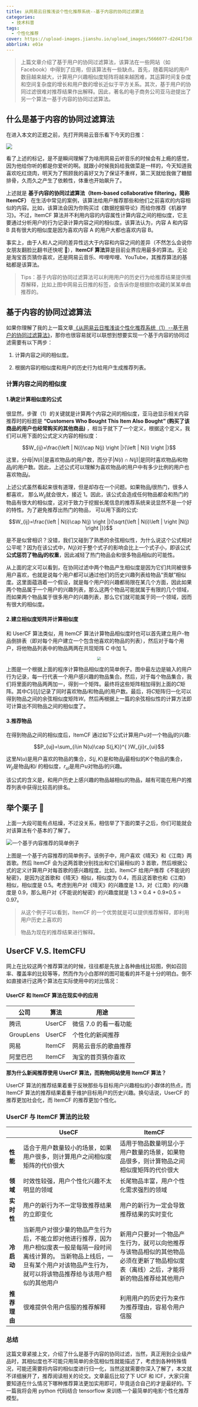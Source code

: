 ```yaml
---
title: 从网易云日推浅谈个性化推荐系统--基于内容的协同过滤算法
categories:
  - 技术科普
tags:
  - 个性化推荐
cover: https://upload-images.jianshu.io/upload_images/5666077-d2d41f3d048659ae.jpeg?imageMogr2/auto-orient/strip%7CimageView2/2/w/1240
abbrlink: e01e
---
```


> 上篇文章介绍了基于用户的协同过滤算法，该算法在一些网站（如 Facebook）中得到了应用，但该算法有一些缺点。首先，随着网站的用户数目越来越大，计算用户兴趣相似度矩阵将越来越困难，其运算时间复杂度和空间复杂度的增长和用户数的增长近似于平方关系。其次，基于用户的协同过滤很难对推荐结果作出解释。因此，著名的电子商务公司亚马逊提出了另一个算法一基于内容的协同过滤算法。

## 什么是基于内容的协同过滤算法

在进入本文的正题之前，先打开网易云音乐看下今天的日推：

![](http://upload-images.jianshu.io/upload_images/5666077-41752e0493926127?imageMogr2/auto-orient/strip%7CimageView2/2/w/1240)

看了上述的标记，是不是瞬间理解了为啥用网易云听音乐的时候会有上瘾的感觉，因为他给你听的都是你爱听的啊。就跟小时候我妈给我做菜是一样的，今天知道我喜欢吃红烧肉，明天为了照顾我的喜好又为了保证不重样，第二天就给我做了糖醋排骨，久而久之产生了依赖性，体重也开始飙升了。

上述就是 **基于内容的协同过滤算法（Item-based collaborative filtering，简称 ItemCF）** 在生活中常见的案例，该算法给用户推荐那些和他们之前喜欢的内容相似的内容。比如，该算法会因为你购买过《数据挖掘导论》而给你推荐《机器学习》。不过，ItemCF 算法并不利用内容的内容属性计算内容之间的相似度，它主要通过分析用户的行为记录计算内容之间的相似度。该算法认为，内容 A 和内容 B 具有很大的相似度是因为喜欢内容 A 的用户大都也喜欢内容 B。

事实上，由于人和人之间的差异性远大于内容和内容之间的差异（不然怎么会说你女朋友翻脸比翻书还快呢 🙈），**ItemCF 算法**算是目前业界应用最多的算法。无论是淘宝首页猜你喜欢，还是网易云音乐、哔哩哔哩、YouTube，其推荐算法的基础都是该算法。

> Tips：基于内容的协同过滤算法可以利用用户的历史行为给推荐结果提供推荐解释，比如上图中网易云日推的标签，会告诉你是根据你收藏的某某单曲推荐的。

## 基于内容的协同过滤算法

如果你理解了我的上一篇文章[《从网易云日推浅谈个性化推荐系统（1）--基于用户的协同过滤算法》](https://juejin.im/post/5c2e1e0ce51d45690a254d98)，那你也很容易就可以联想到想要实现一个基于内容的协同过滤需要有以下两步：

1. 计算内容之间的相似度。

1. 根据内容的相似度和用户的历史行为给用户生成推荐列表。

### 计算内容之间的相似度

#### 1.确定计算相似度的公式

很显然，步骤（1）的关键就是计算两个内容之间的相似度，亚马逊显示相关内容推荐时的标题是 **“Customers Who Bought This Item Also Bought” (购买了该商品的用户也经常购买的其他商品)** ，相当于就下了一个定义，根据这个定义，我们可以用下面的公式定义内容的相似度：

$$W_{ij}=\frac{\left | N(i)\cap N(j) \right |}{\left | N(i) \right |}$$

这里，分母$\left | N(i) \right |$是喜欢物品$i$的用户数，而分子$\left | N(i)\cap N(j) \right |$是同时喜欢物品$i$和物品$j$的用户数。因此，上述公式可以理解为喜欢物品$i$的用户中有多少比例的用户也喜欢物品$j$。

上述公式虽然看起来很有道理，但是却存在一个问题。如果物品$j$很热门，很多人都喜欢， 那么$W_{ij}$就会很大，接近 1。因此，该公式会造成任何物品都会和热门的物品有很大的相似度，这对于致力于挖掘长尾信息的推荐系统来说显然不是一个好的特性。为了避免推荐出热门的物品， 可以用下面的公式:

$$W_{ij}=\frac{\left | N(i)\cap N(j) \right |}{\sqrt{\left | N(i)\left |  \right |N(j) \right |}}$$

是不是似曾相识？没错，我们又碰到了熟悉的余弦相似性，为什么说这个公式相对公平呢？因为在该公式中，$N(j)$对于整个式子的影响会比上一个式子小，即该公式**公式惩罚了物品$j$的权重**，因此减轻了热门物品会和很多物品相似的可能性。

从上面的定义可以看到，在协同过滤中两个物品产生相似度是因为它们共同被很多用户喜欢，也就是说每个用户都可以通过他们的历史兴趣列表给物品“贡献”相似度。这里面蕴涵着一个假设，就是每个用户的兴趣都局限在某几个方面，因此如果两个物品属于一个用户的兴趣列表，那么这两个物品可能就属于有限的几个领域，而如果两个物品属于很多用户的兴趣列表，那么它们就可能属于同一个领域，因而有很大的相似度。

#### 2.建立相似度矩阵并计算相似度

和 UserCF 算法类似，用 ItemCF 算法计算物品相似度时也可以首先建立用户-物品倒排表（即对每个用户建立一个包含他喜欢的物品的列表），然后对于每个用户，将他物品列表中的物品两两在共现矩阵 C 中加 1。

<div align=center><img src="https://user-gold-cdn.xitu.io/2019/1/4/1681934978aec521?w=1336&h=1080&f=jpeg&s=107755" style="zoom:60%" /></div>

上图是一个根据上面的程序计算物品相似度的简单例子。图中最左边是输入的用户行为记录，每一行代表一个用户感兴趣的物品集合。然后，对于每个物品集合，我们将里面的物品两两加一，得到一个矩阵。最终将这些矩阵相加得到上面的$C$矩阵。其中$C[i][j]$记录了同时喜欢物品$i$和物品$j$的用户数。最后，将$C$矩阵归一化可以得到物品之间的余弦相似度矩阵$W$。然后再根据上一篇的余弦相似性的计算方法即可计算出不同物品之间的相似度了。

#### 3.推荐物品

在得到物品之间的相似度后，ItemCF 通过如下公式计算用户$u$对一个物品$j$的兴趣:

$$P_{uj}=\sum_{i\in N(u)\cap S(j,K)}^{ }W_{ji}r_{ui}$$

这里$N(u)$是用户喜欢的物品的集合，$S(j,K)$是和物品$j$最相似的$K$个物品的集合，$W_{ji}$是物品$j$和$i$
的相似度，$r_{ui}$是用户$u$对物品$i$的兴趣。

该公式的含义是，和用户历史上感兴趣的物品越相似的物品，越有可能在用户的推荐列表中获得比较高的排名。

## 举个栗子 🌰

上面一大段可能有点枯燥，不过没关系，相信举了下面的栗子之后，你们可能就会对该算法有个基本的了解了。

![一个基于内容推荐的简单例子](http://upload-images.jianshu.io/upload_images/5666077-6c6c18c2d51e2388?imageMogr2/auto-orient/strip%7CimageView2/2/w/1240)

上图是一个基于内容推荐的简单例子。该例子中，用户喜欢《晴天》和《江南》两首歌。然后 ItemCF 会为这两首歌分别找出和它们最相似的 3 首歌，然后根据公式的定义计算用户对每首歌的感兴趣程度。比如，ItemCF 给用户推荐《不能说的秘密》，是因为这首歌和《晴天》相似，相似度为 0.4，而且这首歌也和《江南》相似，相似度是 0.5。考虑到用户对《晴天》的兴趣度是 1.3，对《江南》的兴趣度是 0.9，那么用户对《不能说的秘密》的兴趣度就是 1.3 × 0.4 + 0.9×0.5 = 0.97。

> 从这个例子可以看到，ItemCF 的一个优势就是可以提供推荐解释，即利用用户历史上喜欢的
>
> 物品为现在的推荐结果进行解释。

## UserCF V.S. ItemCFU

网上在比较这两个推荐算法的时候，往往都是先放上各种曲线比较图，例如召回率、覆盖率的比较等等，然而作为小白那样的图可能看的并不是十分的明白。倒不如直接进行这两个算法在实际使用中的对比情况：

#### UserCF 和 ItemCF 算法在现实中的应用

| 公司      | 算法   | 用途                  |
| --------- | ------ | --------------------- |
| 腾讯      | UserCF | 微信 7.0 的看一看功能 |
| GroupLens | UserCF | 个性化的新闻推荐      |
| 网易      | ItemCF | 网易云音乐的歌曲推荐  |
| 阿里巴巴  | ItemCF | 淘宝的首页猜你喜欢    |

**那为什么新闻推荐使用 UserCF 算法，而购物网站使用 ItemCF 算法？**

UserCF 算法的推荐结果着重于反映那些与目标用户兴趣相似的小群体的热点，而 ItemCF 算法的推荐结果着重于维护目标用户的历史兴趣。换句话说，UserCF 的推荐更加社会化，而 ItemCF 的推荐更加个性化。

### UserCF 与 ItemCF 算法的比较

|              | UseCF                                                                                                                                                                                             | ItemCF                                                                                                                                |
| ------------ | ------------------------------------------------------------------------------------------------------------------------------------------------------------------------------------------------- | ------------------------------------------------------------------------------------------------------------------------------------- |
| **性能**     | 适合于用户数量较小的场景，如果用户很多，则计算用户之间相似度矩阵的代价很大                                                                                                                        | 适用于物品数量明显小于用户数量的场景，如果物品很多，则计算物品之间相似度矩阵的代价很大                                                |
| **领域**     | 时效性较强，用户个性化兴趣不太明显的领域                                                                                                                                                          | 长尾物品丰富，用户个性化需求强烈的领域                                                                                                |
| **实时性**   | 用户的新行为不一定导致推荐结果的立即变化                                                                                                                                                          | 用户的新行为一定会导致推荐结果的实时变化                                                                                              |
| **冷启动**   | 当新用户对很少量的物品产生行为后，不能立即对他进行推荐，因为用户相似度表一般是每隔一段时间离线计算的。 当新物品上线后，一旦有某个用户对该物品产生行为，就可以将该物品推荐给与该用户相似的其他用户 | 新用户只要对一个物品产生行为，就可以向他推荐与该物品相似的其他物品 必须在更新了物品相似度表（离线）之后，才能将新的物品推荐给其他用户 |
| **推荐理由** | 很难提供令用户信服的推荐解释                                                                                                                                                                      | 利用用户的历史行为来作为推荐理由，容易令用户信服                                                                                      |

### 总结

这篇文章紧接上文，介绍了什么是基于内容的协同过滤，当然，真正用到企业级产品时，其相似度也不可能只用简单的余弦相似性就能描述了，考虑到各种特殊情况，可能还需要将内容的相似度进行归一化，当然这就需要你深入了解了，本文就不详细展开了，推荐阅读相关的论文。文章最后比较了下 UCF 和 ICF，大家只需要知道在什么情况下哪种推荐算法更加实用即可，毕竟适合自己的才是最好的。下一篇我将会用 python 代码结合 tensorflow 来训练一个最简单的电影个性化推荐模型。
